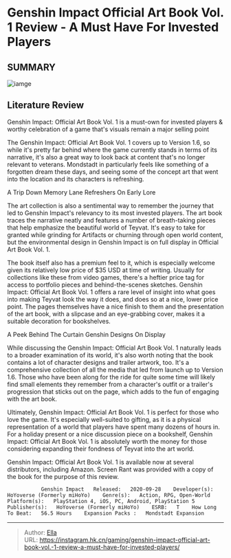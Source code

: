 # Genshin Impact Official Art Book Vol. 1 Review - A Must Have For Invested Players


## SUMMARY 

![iamge](https://static1.srcdn.com/wordpress/wp-content/uploads/2023/11/genshin-impact-art-book.jpg)

## Literature Review

Genshin Impact: Official Art Book Vol. 1 is a must-own for invested players &amp; worthy celebration of a game that&#39;s visuals remain a major selling point





The Genshin Impact: Official Art Book Vol. 1 covers up to Version 1.6, so while it&#39;s pretty far behind where the game currently stands in terms of its narrative, it&#39;s also a great way to look back at content that&#39;s no longer relevant to veterans. Mondstadt in particularly feels like something of a forgotten dream these days, and seeing some of the concept art that went into the location and its characters is refreshing.





 A Trip Down Memory Lane 
Refreshers On Early Lore
          

The art collection is also a sentimental way to remember the journey that led to Genshin Impact&#39;s relevancy to its most invested players. The art book traces the narrative neatly and features a number of breath-taking pieces that help emphasize the beautiful world of Teyvat. It&#39;s easy to take for granted while grinding for Artifacts or churning through open world content, but the environmental design in Genshin Impact is on full display in Official Art Book Vol. 1.

The book itself also has a premium feel to it, which is especially welcome given its relatively low price of $35 USD at time of writing. Usually for collections like these from video games, there&#39;s a heftier price tag for access to portfolio pieces and behind-the-scenes sketches. Genshin Impact: Official Art Book Vol. 1 offers a rare level of insight into what goes into making Teyvat look the way it does, and does so at a nice, lower price point. The pages themselves have a nice finish to them and the presentation of the art book, with a slipcase and an eye-grabbing cover, makes it a suitable decoration for bookshelves.






 A Peek Behind The Curtain 
Genshin Designs On Display
          

While discussing the Genshin Impact: Official Art Book Vol. 1 naturally leads to a broader examination of its world, it&#39;s also worth noting that the book contains a lot of character designs and trailer artwork, too. It&#39;s a comprehensive collection of all the media that led from launch up to Version 1.6. Those who have been along for the ride for quite some time will likely find small elements they remember from a character&#39;s outfit or a trailer&#39;s progression that sticks out on the page, which adds to the fun of engaging with the art book.

          




Ultimately, Genshin Impact: Official Art Book Vol. 1 is perfect for those who love the game. It&#39;s especially well-suited to gifting, as it is a physical representation of a world that players have spent many dozens of hours in. For a holiday present or a nice discussion piece on a bookshelf, Genshin Impact: Official Art Book Vol. 1 is absolutely worth the money for those considering expanding their fondness of Teyvat into the art world.

Genshin Impact: Official Art Book Vol. 1 is available now at several distributors, including Amazon. Screen Rant was provided with a copy of the book for the purpose of this review.

               Genshin Impact   Released:   2020-09-28    Developer(s):   HoYoverse (Formerly miHoYo)    Genre(s):   Action, RPG, Open-World    Platform(s):   PlayStation 4, iOS, PC, Android, PlayStation 5    Publisher(s):   HoYoverse (Formerly miHoYo)    ESRB:   T    How Long To Beat:   56.5 Hours    Expansion Packs :   Mondstadt Expansion      

---

> Author: [Ella](https://instagram.hk.cn/)  
> URL: https://instagram.hk.cn/gaming/genshin-impact-official-art-book-vol.-1-review-a-must-have-for-invested-players/  

